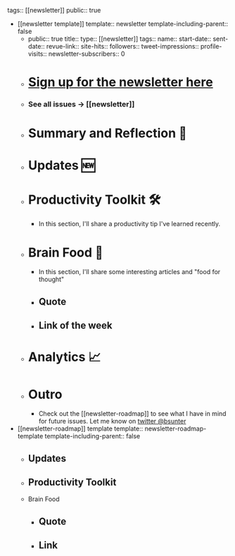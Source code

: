 tags:: [[newsletter]]
public:: true

- [[newsletter template]]
  template:: newsletter
  template-including-parent:: false
	- public:: true
	  title:: 
	  type:: [[newsletter]]
	  tags:: 
	  name::
	  start-date::
	  sent-date::
	  revue-link::
	  site-hits:: 
	  followers:: 
	  tweet-impressions:: 
	  profile-visits::
	  newsletter-subscribers:: 0
	- #  [Sign up for the newsletter here](https://www.getrevue.co/profile/bsunter/issues/weekly-newsletter-of-brian-sunter-issue-1-1220479)
	- ### See all issues -> [[newsletter]]
	- # Summary and Reflection 🤔
	- # Updates 🆕
	- # Productivity Toolkit 🛠️
		- In this section, I'll share a productivity tip I've learned recently.
	- # Brain Food 🧠
		- In this section, I'll share some interesting articles and "food for thought"
		- ## Quote
		- ## Link of the week
	- # Analytics 📈
	- # Outro
		- Check out the [[newsletter-roadmap]] to see what I have in mind for future issues. Let me know on [twitter @bsunter](https://twitter.com)
- [[newsletter-roadmap]] template
  template:: newsletter-roadmap-template
  template-including-parent:: false
	- Updates
		-
	- Productivity Toolkit
		-
	- Brain Food
		- Quote
			-
		- Link
			-